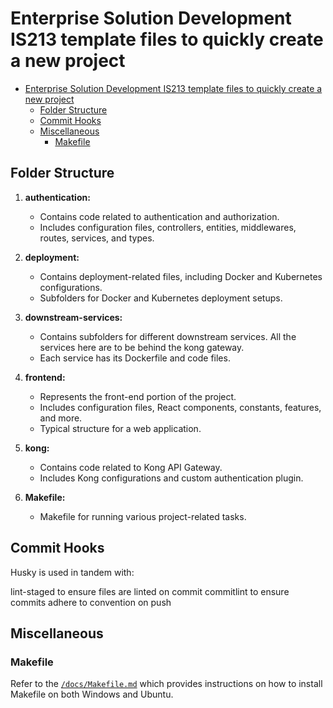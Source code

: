 # Enterprise Solution Development IS213 template files to quickly create a new project
- [Enterprise Solution Development IS213 template files to quickly create a new project](#enterprise-solution-development-is213-template-files-to-quickly-create-a-new-project)
  - [Folder Structure](#folder-structure)
  - [Commit Hooks](#commit-hooks)
  - [Miscellaneous](#miscellaneous)
    - [Makefile](#makefile)

## Folder Structure

1. **authentication:**
   - Contains code related to authentication and authorization.
   - Includes configuration files, controllers, entities, middlewares, routes, services, and types.

2. **deployment:**
   - Contains deployment-related files, including Docker and Kubernetes configurations.
   - Subfolders for Docker and Kubernetes deployment setups.

3. **downstream-services:**
   - Contains subfolders for different downstream services. All the services here are to be behind the kong gateway.
   - Each service has its Dockerfile and code files.

4. **frontend:**
   - Represents the front-end portion of the project.
   - Includes configuration files, React components, constants, features, and more.
   - Typical structure for a web application.

5. **kong:**
   - Contains code related to Kong API Gateway.
   - Includes Kong configurations and custom authentication plugin.

6. **Makefile:**
   - Makefile for running various project-related tasks.

## Commit Hooks
Husky is used in tandem with:

lint-staged to ensure files are linted on commit
commitlint to ensure commits adhere to convention on push


## Miscellaneous
### Makefile
Refer to the [`/docs/Makefile.md`](/docs/Makefile.md) which provides instructions on how to install Makefile on both Windows and Ubuntu.
